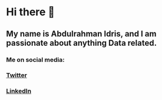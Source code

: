 # Hi there 👋

## My name is Abdulrahman Idris, and I am passionate about anything Data related.



### Me on social media:

### [Twitter](https://twitter.com/walshene)

### [LinkedIn](https://www.linkedin.com/in/abdulrahman-idris/)
